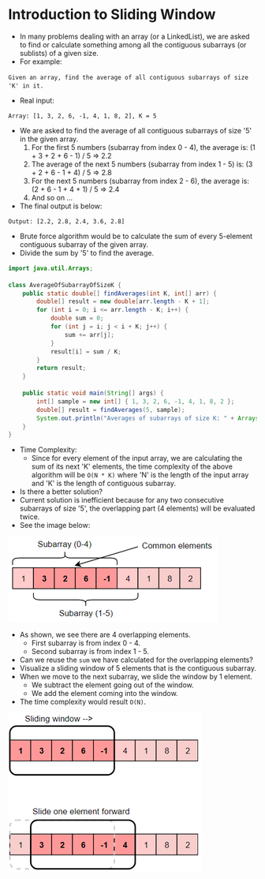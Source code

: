 # Introduction to Sliding Window
- In many problems dealing with an array (or a LinkedList), we are asked to find or calculate something among all the contiguous subarrays (or sublists) of a given size.
- For example:

`Given an array, find the average of all contiguous subarrays of size 'K' in it.`

- Real input:
```
Array: [1, 3, 2, 6, -1, 4, 1, 8, 2], K = 5
```
- We are asked to find the average of all contiguous subarrays of size '5' in the given array.
    1. For the first 5 numbers (subarray from index 0 - 4), the average is: (1 + 3 + 2 + 6 - 1) / 5 => 2.2
    2. The average of the next 5 numbers (subarray from index 1 - 5) is: (3 + 2 + 6 - 1 + 4) / 5 => 2.8
    3. For the next 5 numbers (subarray from index 2 - 6), the average is: (2 + 6 - 1 + 4 + 1) / 5 => 2.4
    4. And so on ...
- The final output is below:
```
Output: [2.2, 2.8, 2.4, 3.6, 2.8]
```
- Brute force algorithm would be to calculate the sum of every 5-element contiguous subarray of the given array.
- Divide the sum by '5' to find the average.
```java
import java.util.Arrays;

class AverageOfSubarrayOfSizeK {
    public static double[] findAverages(int K, int[] arr) {
        double[] result = new double[arr.length - K + 1];
        for (int i = 0; i <= arr.length - K; i++) {
            double sum = 0;
            for (int j = i; j < i + K; j++) {
                sum += arr[j];
            }
            result[i] = sum / K;
        }
        return result;
    }

    public static void main(String[] args) {
        int[] sample = new int[] { 1, 3, 2, 6, -1, 4, 1, 8, 2 };
        double[] result = findAverages(5, sample);
        System.out.println("Averages of subarrays of size K: " + Arrays.toString(result));
    }
}
```
- Time Complexity:
    - Since for every element of the input array, we are calculating the sum of its next 'K' elements, the time complexity of the above algorithm will be `O(N * K)` where 'N' is the length of the input array and 'K' is the length of contiguous subarray.
- Is there a better solution?
- Current solution is inefficient because for any two consecutive subarrays of size '5', the overlapping part (4 elements) will be evaluated twice.
- See the image below:

![alt text](https://github.com/eyc94/Grokking/blob/master/images/sliding_window_one.png 'Sliding Window Opimization Example')

- As shown, we see there are 4 overlapping elements.
    - First subarray is from index 0 - 4.
    - Second subarray is from index 1 - 5.
- Can we reuse the `sum` we have calculated for the overlapping elements?
- Visualize a sliding window of 5 elements that is the contiguous subarray.
- When we move to the next subarray, we slide the window by 1 element.
    - We subtract the element going out of the window.
    - We add the element coming into the window.
- The time complexity would result `O(N)`.

![alt text](https://github.com/eyc94/Grokking/blob/master/images/sliding_window_two.png 'Sliding Window One Step Forward')